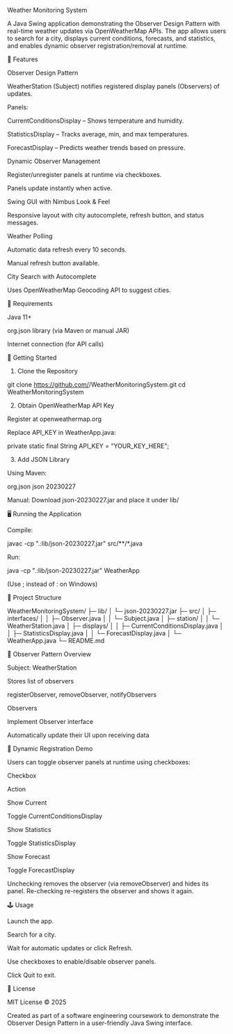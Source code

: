 Weather Monitoring System

A Java Swing application demonstrating the Observer Design Pattern with real-time weather updates via OpenWeatherMap APIs. The app allows users to search for a city, displays current conditions, forecasts, and statistics, and enables dynamic observer registration/removal at runtime.

🌟 Features

Observer Design Pattern

WeatherStation (Subject) notifies registered display panels (Observers) of updates.

Panels:

CurrentConditionsDisplay – Shows temperature and humidity.

StatisticsDisplay – Tracks average, min, and max temperatures.

ForecastDisplay – Predicts weather trends based on pressure.

Dynamic Observer Management

Register/unregister panels at runtime via checkboxes.

Panels update instantly when active.

Swing GUI with Nimbus Look & Feel

Responsive layout with city autocomplete, refresh button, and status messages.

Weather Polling

Automatic data refresh every 10 seconds.

Manual refresh button available.

City Search with Autocomplete

Uses OpenWeatherMap Geocoding API to suggest cities.

🧰 Requirements

Java 11+

org.json library (via Maven or manual JAR)

Internet connection (for API calls)

🚀 Getting Started

1. Clone the Repository

git clone https://github.com/<your-username>/WeatherMonitoringSystem.git
cd WeatherMonitoringSystem

2. Obtain OpenWeatherMap API Key

Register at openweathermap.org

Replace API_KEY in WeatherApp.java:

private static final String API_KEY = "YOUR_KEY_HERE";

3. Add JSON Library

Using Maven:

<dependency>
  <groupId>org.json</groupId>
  <artifactId>json</artifactId>
  <version>20230227</version>
</dependency>

Manual: Download json-20230227.jar and place it under lib/

🖥️ Running the Application

Compile:

javac -cp ".:lib/json-20230227.jar" src/**/*.java

Run:

java -cp ".:lib/json-20230227.jar" WeatherApp

(Use ; instead of : on Windows)

📁 Project Structure

WeatherMonitoringSystem/
├─ lib/
│   └─ json-20230227.jar
├─ src/
│   ├─ interfaces/
│   │   ├─ Observer.java
│   │   └─ Subject.java
│   ├─ station/
│   │   └─ WeatherStation.java
│   ├─ displays/
│   │   ├─ CurrentConditionsDisplay.java
│   │   ├─ StatisticsDisplay.java
│   │   └─ ForecastDisplay.java
│   └─ WeatherApp.java
└─ README.md

🔁 Observer Pattern Overview

Subject: WeatherStation

Stores list of observers

registerObserver, removeObserver, notifyObservers

Observers

Implement Observer interface

Automatically update their UI upon receiving data

🧪 Dynamic Registration Demo

Users can toggle observer panels at runtime using checkboxes:

Checkbox

Action

Show Current

Toggle CurrentConditionsDisplay

Show Statistics

Toggle StatisticsDisplay

Show Forecast

Toggle ForecastDisplay

Unchecking removes the observer (via removeObserver) and hides its panel. Re-checking re-registers the observer and shows it again.

🕹️ Usage

Launch the app.

Search for a city.

Wait for automatic updates or click Refresh.

Use checkboxes to enable/disable observer panels.

Click Quit to exit.

📄 License

MIT License © 2025

Created as part of a software engineering coursework to demonstrate the Observer Design Pattern in a user-friendly Java Swing interface.
